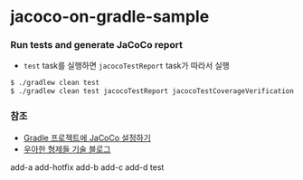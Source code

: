 # jacoco-on-gradle-sample

### Run tests and generate JaCoCo report
- `test` task를 실행하면 `jacocoTestReport` task가 따라서 실행

```bash
$ ./gradlew clean test
$ ./gradlew clean test jacocoTestReport jacocoTestCoverageVerification
```

### 참조
- [Gradle 프로젝트에 JaCoCo 설정하기](http://woowabros.github.io/experience/2020/02/02/jacoco-config-on-gradle-project.html)
- [우아한 형제들 기술 블로그](http://woowabros.github.io/)

add-a
add-hotfix
add-b
add-c
add-d
test